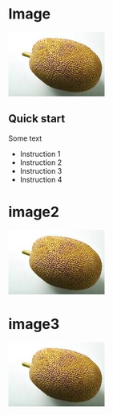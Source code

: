 # Image
![Alt text](https://github.com/samiul1970/Image/blob/main/download.jpg?raw=true "Optional Title")

## Quick start

Some text

- Instruction 1
- Instruction 2
- Instruction 3
- Instruction 4

# image2
<img src="https://github.com/samiul1970/Image/blob/main/download.jpg" alt="Alt text" title="Optional title">

# image3

<img
  src="https://github.com/samiul1970/Image/blob/main/download.jpg"
  alt="Alt text"
  title="Optional title"
  style="display: inline-block; margin: 0 auto; max-width: 300px">
